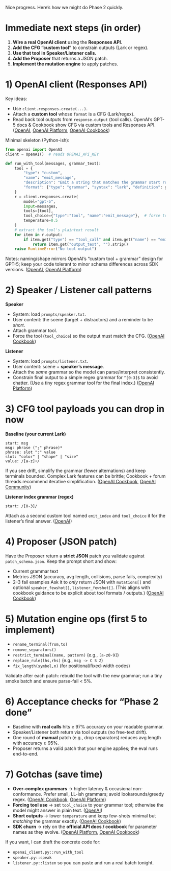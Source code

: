 Nice progress. Here’s how we might do Phase 2 quickly.

# Immediate next steps (in order)

1. **Wire a real OpenAI client** using the **Responses API**.
2. **Add the CFG “custom tool”** to constrain outputs (Lark or regex).
3. **Use that tool in Speaker/Listener calls.**
4. **Add the Proposer** that returns a JSON patch.
5. **Implement the mutation engine** to apply patches.

# 1) OpenAI client (Responses API)

Key ideas:

- Use `client.responses.create(...)`.
- Attach a **custom tool** whose `format` is a CFG (Lark/regex).
- Read back tool outputs from `response.output` (tool calls).
  OpenAI’s GPT-5 docs & Cookbook show CFG via custom tools and Responses API. ([OpenAI][1], [OpenAI Platform][2], [OpenAI Cookbook][3])

Minimal skeleton (Python-ish):

```python
from openai import OpenAI
client = OpenAI()  # reads OPENAI_API_KEY

def run_with_tool(messages, grammar_text):
    tool = {
        "type": "custom",
        "name": "emit_message",
        "description": "Emit a string that matches the grammar start rule.",
        "format": {"type": "grammar", "syntax": "lark", "definition": grammar_text}
    }
    r = client.responses.create(
        model="gpt-5",
        input=messages,
        tools=[tool],
        tool_choice={"type":"tool", "name":"emit_message"},  # force tool
        temperature=0.5
    )
    # extract the tool's plaintext result
    for item in r.output:
        if item.get("type") == "tool_call" and item.get("name") == "emit_message":
            return item.get("output_text", "").strip()
    raise RuntimeError("No tool output")
```

Notes: naming/shape mirrors OpenAI’s “custom tool + grammar” design for GPT-5; keep your code tolerant to minor schema differences across SDK versions. ([OpenAI][1], [OpenAI Platform][2])

# 2) Speaker / Listener call patterns

**Speaker**

- System: load `prompts/speaker.txt`.
- User content: the scene (target + distractors) and a reminder to be _short_.
- Attach grammar tool.
- Force the tool (`tool_choice`) so the output must match the CFG. ([OpenAI Cookbook][3])

**Listener**

- System: load `prompts/listener.txt`.
- User content: scene + **speaker’s message**.
- Attach the _same_ grammar so the model can parse/interpret consistently.
- Constrain final output to a simple regex grammar for `^[0-3]$` to avoid chatter. (Use a tiny regex grammar tool for the final index.) ([OpenAI Platform][2])

# 3) CFG tool payloads you can drop in now

**Baseline (your current Lark)**

```
start: msg
msg: phrase (";" phrase)*
phrase: slot ":" value
slot: "color" | "shape" | "size"
value: /[a-z]+/
```

If you see drift, simplify the grammar (fewer alternations) and keep terminals bounded. Complex Lark features can be brittle; Cookbook + forum threads recommend iterative simplification. ([OpenAI Cookbook][3], [OpenAI Community][4])

**Listener index grammar (regex)**

```
start: /[0-3]/
```

Attach as a second custom tool named `emit_index` and `tool_choice` it for the listener’s final answer. ([OpenAI][1])

# 4) Proposer (JSON patch)

Have the Proposer return a **strict JSON** patch you validate against `patch_schema.json`. Keep the prompt short and show:

- Current grammar text
- Metrics JSON (accuracy, avg length, collisions, parse fails, complexity)
- 2–3 fail examples
  Ask it to _only_ return JSON with `mutations[]` and optional `speaker_fewshot[]`, `listener_fewshot[]`. (This aligns with cookbook guidance to be explicit about tool formats / outputs.) ([OpenAI Cookbook][3])

# 5) Mutation engine ops (first 5 to implement)

- `rename_terminal(from,to)`
- `remove_separators()`
- `restrict_terminal(name, pattern)` (e.g., `[a-z0-9]`)
- `replace_rule(lhs,rhs)` (e.g., `msg -> C S Z`)
- `fix_length(symbol,n)` (for positional/fixed-width codes)

Validate after each patch: rebuild the tool with the new grammar; run a tiny smoke batch and ensure parse-fail < 5%.

# 6) Acceptance checks for “Phase 2 done”

- Baseline with **real calls** hits ≥ 97% accuracy on your readable grammar.
- Speaker/Listener both return via tool outputs (no free-text drift).
- One round of **manual** patch (e.g., drop separators) reduces avg length with accuracy ≥ 95%.
- Proposer returns a valid patch that your engine applies; the eval runs end-to-end.

# 7) Gotchas (save time)

- **Over-complex grammars** → higher latency & occasional non-conformance. Prefer small, LL-ish grammars; avoid lookarounds/greedy regex. ([OpenAI Cookbook][3], [OpenAI Platform][5])
- **Forcing tool use** → set `tool_choice` to your grammar tool; otherwise the model might answer in plain text. ([OpenAI][1])
- **Short outputs** → lower `temperature` and keep few-shots minimal but _matching_ the grammar exactly. ([OpenAI Cookbook][6])
- **SDK churn** → rely on the **official API docs / cookbook** for parameter names as they evolve. ([OpenAI Platform][7], [OpenAI Cookbook][3])

If you want, I can draft the concrete code for:

- `openai_client.py::run_with_tool`
- `speaker.py::speak`
- `listener.py::listen`
  so you can paste and run a real batch tonight.

[1]: https://openai.com/index/introducing-gpt-5-for-developers/?utm_source=chatgpt.com "Introducing GPT‑5 for developers - OpenAI"
[2]: https://platform.openai.com/docs/guides/latest-model?utm_source=chatgpt.com "Using GPT-5 - OpenAI API"
[3]: https://cookbook.openai.com/examples/gpt-5/gpt-5_new_params_and_tools?utm_source=chatgpt.com "GPT-5 New Params and Tools - OpenAI Cookbook"
[4]: https://community.openai.com/t/gpt-5-custom-lark-tool-outputs-are-not-guaranteed-to-conform-to-the-cfg/1337673?utm_source=chatgpt.com "Custom Lark tool outputs are not guaranteed to conform to the CFG?"
[5]: https://platform.openai.com/docs/guides/function-calling?utm_source=chatgpt.com "Function calling - OpenAI API"
[6]: https://cookbook.openai.com/examples/gpt-5/gpt-5_prompting_guide?utm_source=chatgpt.com "GPT-5 prompting guide - OpenAI Cookbook"
[7]: https://platform.openai.com/docs/api-reference/introduction?utm_source=chatgpt.com "API Reference - OpenAI Platform"
